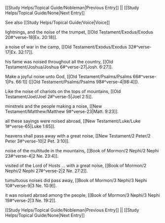 [[Study Helps/Topical Guide/Nobleman|Previous Entry]]  ||  [[Study Helps/Topical Guide/None|Next Entry]]

 See also [[Study Helps/Topical Guide/Voice|Voice]]

 lightnings, and the noise of the trumpet, [[Old Testament/Exodus/Exodus 20#^verse-18|Ex. 20:18]].

 a noise of war in the camp, [[Old Testament/Exodus/Exodus 32#^verse-17|Ex. 32:17]].

 his fame was noised throughout all the country, [[Old Testament/Joshua/Joshua 6#^verse-27|Josh. 6:27]].

 Make a joyful noise unto God, [[Old Testament/Psalms/Psalms 66#^verse-1|Ps. 66:1]] ([[Old Testament/Psalms/Psalms 98#^verse-4|98:4]]).

 Like the noise of chariots on the tops of mountains, [[Old Testament/Joel/Joel 2#^verse-5|Joel 2:5]].

 minstrels and the people making a noise, [[New Testament/Matthew/Matthew 9#^verse-23|Matt. 9:23]].

 all these sayings were noised abroad, [[New Testament/Luke/Luke 1#^verse-65|Luke 1:65]].

 heavens shall pass away with a great noise, [[New Testament/2 Peter/2 Peter 3#^verse-10|2 Pet. 3:10]].

 noise of the multitude in the mountains, [[Book of Mormon/2 Nephi/2 Nephi 23#^verse-4|2 Ne. 23:4]].

 visited of the Lord of Hosts ... with a great noise, [[Book of Mormon/2 Nephi/2 Nephi 27#^verse-2|2 Ne. 27:2]].

 tumultuous noises did pass away, [[Book of Mormon/3 Nephi/3 Nephi 10#^verse-9|3 Ne. 10:9]].

 it was noised abroad among the people, [[Book of Mormon/3 Nephi/3 Nephi 19#^verse-2|3 Ne. 19:2]].

[[Study Helps/Topical Guide/Nobleman|Previous Entry]]  ||  [[Study Helps/Topical Guide/None|Next Entry]]